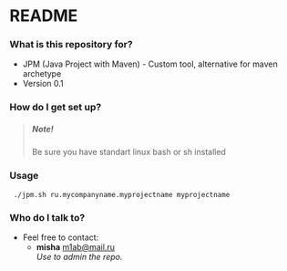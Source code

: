# README #



### What is this repository for? ###

* JPM (Java Project with Maven) - Custom tool, alternative for maven archetype
* Version 0.1


### How do I get set up? ###

> ##### Note! 
> Be sure you have standart linux bash or sh installed  

### Usage ###
```{r, engine='bash', count_lines}
 ./jpm.sh ru.mycompanyname.myprojectname myprojectname
```

### Who do I talk to? ###


* Feel free to contact:  
    - __misha__ <m1ab@mail.ru>  
     _Use to admin the repo._


 
